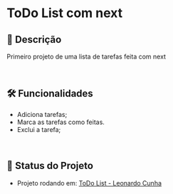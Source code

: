 # ToDo List com next

## 📖 Descrição

Primeiro projeto de uma lista de tarefas feita com next

</br>

## 🛠️ Funcionalidades

- Adiciona tarefas;
- Marca as tarefas como feitas.
- Exclui a tarefa;

</br>

## 🔎 Status do Projeto

- Projeto rodando em: [ToDo List - Leonardo Cunha](https://todolist.leonardocunha.dev.br/)
